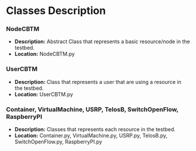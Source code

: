 # Classes Description

### NodeCBTM

* **Description:** Abstract Class that represents a basic resource/node in the testbed.
* **Location:** NodeCBTM.py

### UserCBTM

* **Description:** Class that represents a user that are using a resource in the testbed.
* **Location:** UserCBTM.py

### Container, VirtualMachine, USRP, TelosB, SwitchOpenFlow, RaspberryPI

* **Description:** Classes that represents each resource in the testbed.
* **Location:** Container.py, VirtualMachine.py, USRP.py, TelosB.py, SwitchOpenFlow.py, RaspberryPI.py

<!---

*In Construction*

### Prerequisites

In order to execute the RCBTM, the following softwares are needed: 

```
apt-get install python (version)
In Construction
```

### Installing

```
In Construction
```

## Running the tests

```
In Construction
```

## Deployment

In Construction

## Built With

* [In Construction](site: In Construction) - In Construction

## Contributing

In Construction

## License

This project is licensed under the MIT License - see the [LICENSE.md](LICENSE.md) file for details

## Acknowledgments

In Construction

-->
